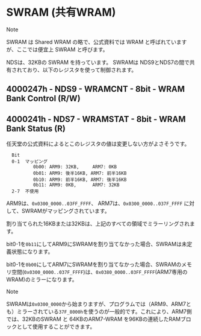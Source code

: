 # SWRAM (共有WRAM)

> [!NOTE]  
> SWRAM は Shared WRAM の略で、公式資料では WRAM と呼ばれていますが、ここでは便宜上 SWRAM と呼びます。

NDSは、32KBの SWRAM を持っています。 SWRAMは NDS9とNDS7の間で共有されており、以下のレジスタを使って制御されます。

## 4000247h - NDS9 - WRAMCNT - 8bit - WRAM Bank Control (R/W)
## 4000241h - NDS7 - WRAMSTAT - 8bit - WRAM Bank Status (R)

任天堂の公式資料によるとこのレジスタの値は変更しない方がよさそうです。

```
  Bit
  0-1  マッピング
          0b00: ARM9: 32KB,     ARM7: 0KB
          0b01: ARM9: 後半16KB, ARM7: 前半16KB
          0b10: ARM9: 前半16KB, ARM7: 後半16KB
          0b11: ARM9: 0KB,      ARM7: 32KB
  2-7  不使用
```

ARM9は、`0x0300_0000..03FF_FFFF`、 ARM7は、`0x0300_0000..037F_FFFF` に対して、SWRAMがマッピングされています。

割り当てられた16KBまたは32KBは、上記のすべての領域でミラーリングされます。

bit0-1を`0b11`にしてARM9にSWRAMを割り当てなかった場合、SWRAMは未定義状態になります。

bit0-1を`0b00`にしてARM7にSWRAMを割り当てなかった場合、SWRAMのメモリ空間(`0x0300_0000..037F_FFFF`)は、`0x0380_0000..03FF_FFFF`(ARM7専用のWRAM)のミラーになります。

> [!NOTE]  
> SWRAMは`0x0300_0000`から始まりますが、プログラムでは（ARM9、ARM7とも）ミラーされている`37F_8000h`を使うのが一般的です。これにより、ARM7側では、32KBのSWRAM と 64KBのARM7-WRAM を96KBの連続したRAMブロックとして使用することができます。
